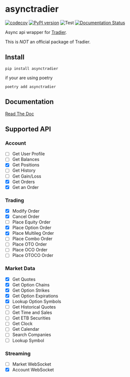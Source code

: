 # asynctradier

[![codecov](https://codecov.io/gh/jiak94/asynctradier/graph/badge.svg?token=T66WaJLNDd)](https://codecov.io/gh/jiak94/asynctradier)
[![PyPI version](https://badge.fury.io/py/asynctradier.svg)](https://badge.fury.io/py/asynctradier)
![Test](https://github.com/jiak94/asynctradier/actions/workflows/run_test.yaml/badge.svg)
[![Documentation Status](https://readthedocs.org/projects/asynctradier/badge/?version=latest)](https://asynctradier.readthedocs.io/en/latest/?badge=latest)

Async api wrapper for [Tradier](https://documentation.tradier.com/).

This is _NOT_ an official package of Tradier.

## Install

`pip install asynctradier`

if your are using poetry

`poetry add asynctradier`

## Documentation

[Read The Doc](https://asynctradier.readthedocs.io/en/latest/)

## Supported API

### Account

- [ ] Get User Profile
- [ ] Get Balances
- [x] Get Positions
- [ ] Get History
- [ ] Get Gain/Loss
- [x] Get Orders
- [x] Get an Order

### Trading

- [x] Modify Order
- [x] Cancel Order
- [ ] Place Equity Order
- [x] Place Option Order
- [x] Place Multileg Order
- [ ] Place Combo Order
- [ ] Place OTO Order
- [ ] Place OCO Order
- [ ] Place OTOCO Order

### Market Data

- [x] Get Quotes
- [x] Get Option Chains
- [x] Get Option Strikes
- [x] Get Option Expirations
- [x] Lookup Option Symbols
- [ ] Get Historical Quotes
- [ ] Get Time and Sales
- [ ] Get ETB Securities
- [ ] Get Clock
- [ ] Get Calendar
- [ ] Search Companies
- [ ] Lookup Symbol

### Streaming

- [ ] Market WebSocket
- [x] Account WebSocket
